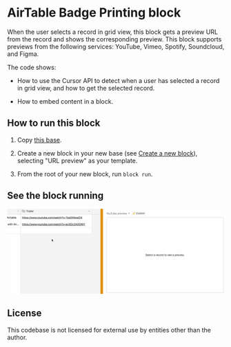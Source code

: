 # AirTable Badge Printing block

When the user selects a record in grid view, this block gets a preview URL from the record and shows
the corresponding preview. This block supports previews from the following services: YouTube, Vimeo,
Spotify, Soundcloud, and Figma.

The code shows:

-   How to use the Cursor API to detect when a user has selected a record in grid view, and how to
    get the selected record.

-   How to embed content in a block.

## How to run this block

1. Copy [this base](https://airtable.com/shrg3CySSks0nRw5w).

2. Create a new block in your new base (see
   [Create a new block](https://airtable.com/developers/blocks/guides/hello-world-tutorial#create-a-new-block)),
   selecting "URL preview" as your template.

3. From the root of your new block, run `block run`.

## See the block running

![Block showing YouTube video when user selects record in grid view](media/block.gif)

## License

This codebase is not licensed for external use by entities other than the author.
